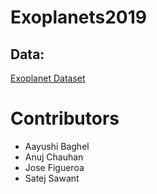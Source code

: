 # Exoplanets2019

## Data:

[Exoplanet Dataset](https://exoplanetarchive.ipac.caltech.edu/)

# Contributors
- Aayushi Baghel
- Anuj Chauhan
- Jose Figueroa
- Satej Sawant
